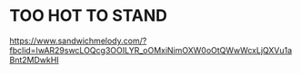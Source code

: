 # TOO HOT TO STAND 
https://www.sandwichmelody.com/?fbclid=IwAR29swcLOQcg3OOILYR_oOMxiNimOXW0oOtQWwWcxLjQXVu1aBnt2MDwkHI
